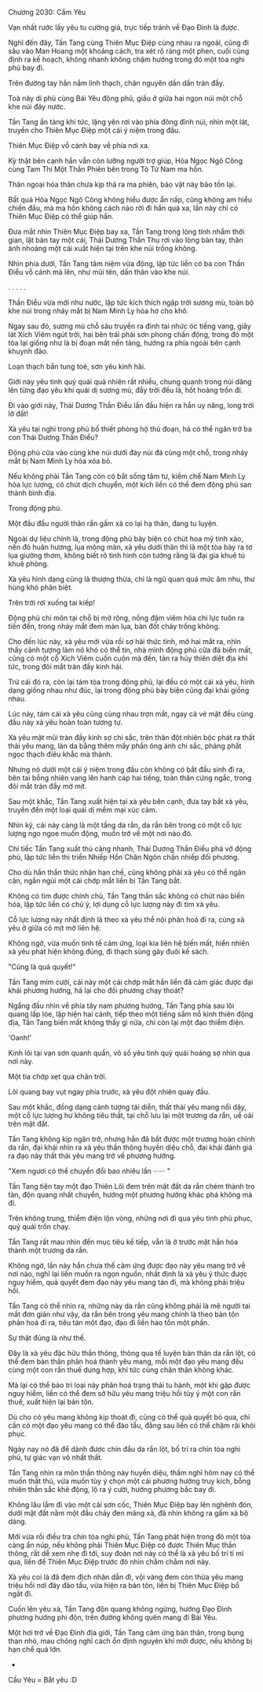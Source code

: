 




Chương 2030: Cầm Yêu


Vạn nhất rước lấy yêu tu cường giả, trực tiếp tránh về Đạo Đình là được.

Nghĩ đến đây, Tần Tang cùng Thiên Mục Điệp cùng nhau ra ngoài, cũng đi sâu vào Man Hoang một khoảng cách, tra xét rõ ràng một phen, cuối cùng định ra kế hoạch, không nhanh không chậm hướng trong đó một tòa nghi phủ bay đi.

Trên đường tay hắn nắm linh thạch, chân nguyên dần dần tràn đầy.

Toà này di phủ cùng Bái Yêu động phủ, giấu ở giữa hai ngọn núi một chỗ khe núi đáy nước.

Tần Tang ẩn tàng khí tức, lặng yên rơi vào phía đông đỉnh núi, nhìn một lát, truyền cho Thiên Mục Điệp một cái ý niệm trong đầu.

Thiên Mục Điệp vỗ cánh bay về phía nơi xa.

Kỳ thật bên cạnh hắn vẫn còn lưỡng người trợ giúp, Hỏa Ngọc Ngô Công cùng Tam Thi Một Thần Phiên bên trong Tô Tử Nam ma hồn.

Thân ngoại hóa thân chưa kịp thả ra ma phiên, bảo vật này bảo tồn lại.

Bất quá Hỏa Ngọc Ngô Công không hiểu được ẩn nấp, cũng không am hiểu chiến đấu, mà ma hồn không cách nào rời đi hắn quá xa, lần này chỉ có Thiên Mục Điệp có thể giúp hắn.

Đưa mắt nhìn Thiên Mục Điệp bay xa, Tần Tang trong lòng tính nhẩm thời gian, lật bàn tay một cái, Thái Dương Thần Thụ rơi vào lòng bàn tay, thân ảnh nhoáng một cái xuất hiện tại trên khe núi trống không.

Nhìn phía dưới, Tần Tang tâm niệm vừa động, lập tức liền có ba con Thần Điểu vỗ cánh mà lên, như mũi tên, dấn thân vào khe núi.

. . . . .

Thần Điểu vừa mới như nước, lập tức kích thích ngập trời sương mù, toàn bộ khe núi trong nháy mắt bị Nam Minh Ly hỏa hơ cho khô.

Ngay sau đó, sương mù chỗ sâu truyền ra đinh tai nhức óc tiếng vang, giây lát Xích Viêm ngút trời, hai bên trái phải sơn phong chấn động, trong đó một tòa lại giống như là bị đoạn mất nền tảng, hướng ra phía ngoài bên cạnh khuynh đảo.

Loạn thạch bắn tung toé, sơn yêu kinh hãi.

Giới này yêu tinh quỷ quái quả nhiên rất nhiều, chung quanh trong núi dâng lên từng đạo yêu khí quái dị sương mù, đầy trời đều là, hốt hoảng trốn đi.

Đi vào giới này, Thái Dương Thần Điểu lần đầu hiện ra hắn uy năng, long trời lở đất!

Xà yêu tại nghi trong phủ bố thiết phòng hộ thủ đoạn, há có thể ngăn trở ba con Thái Dương Thần Điểu?

Động phủ cửa vào cùng khe núi dưới đáy núi đá cùng một chỗ, trong nháy mắt bị Nam Minh Ly hỏa xóa bỏ.

Nếu không phải Tần Tang còn có bắt sống tâm tư, kiềm chế Nam Minh Ly hỏa lực lượng, có chút dịch chuyển, một kích liền có thể đem động phủ san thành bình địa.

Trong động phủ.

Một đầu đầu người thân rắn gấm xà co lại hạ thân, đang tu luyện.

Ngoài dự liệu chính là, trong động phủ bày biện có chút hoa mỹ tinh xảo, nến đỏ huân hương, lụa mỏng màn, xà yêu dưới thân thì là một tòa bày ra tơ lụa giường thơm, không biết rõ tình hình còn tưởng rằng là đại gia khuê tú khuê phòng.

Xà yêu hình dạng cũng là thượng thừa, chỉ là ngũ quan quá mức âm nhu, thư hùng khó phân biệt.

Trên trời rơi xuống tai kiếp!

Động phủ chi môn tại chỗ bị mở rộng, nồng đậm viêm hỏa chi lực tuôn ra tiến đến, trong nháy mắt đem màn lụa, bàn đốt cháy trống không.

Cho đến lúc này, xà yêu mới vừa rồi sợ hãi thức tỉnh, mở hai mắt ra, nhìn thấy cảnh tượng làm nó khó có thể tin, nhà mình động phủ cửa đá biến mất, cũng có một cỗ Xích Viêm cuồn cuộn mà đến, tản ra hủy thiên diệt địa khí tức, trong đôi mắt tràn đầy kinh hãi.

Trừ cái đó ra, còn lại tám tòa trong động phủ, lại đều có một cái xà yêu, hình dạng giống nhau như đúc, lại trong động phủ bày biện cũng đại khái giống nhau.

Lúc này, tám cái xà yêu cũng cùng nhau trợn mắt, ngay cả vẻ mặt đều cùng đầu này xà yêu hoàn toàn tương tự.

Xà yêu mặt mũi tràn đầy kinh sợ chi sắc, trên thân đột nhiên bộc phát ra thất thải yêu mang, làn da bằng thêm mấy phần óng ánh chi sắc, phảng phất ngọc thạch điêu khắc mà thành.

Nhưng nó dưới một cái ý niệm trong đầu còn không có bắt đầu sinh đi ra, bên tai bỗng nhiên vang lên hanh cáp hai tiếng, toàn thân cứng ngắc, trong đôi mắt tràn đầy mờ mịt.

Sau một khắc, Tần Tang xuất hiện tại xà yêu bên cạnh, đưa tay bắt xà yêu, truyền đến một loại quái dị mềm mại xúc cảm.

Nhìn kỹ, cái này càng là một tầng da rắn, da rắn bên trong có một cỗ lực lượng ngo ngoe muốn động, muốn trở về một nơi nào đó.

Chỉ tiếc Tần Tang xuất thủ càng nhanh, Thái Dương Thần Điểu phá vỡ động phủ, lập tức liền thi triển Nhiếp Hồn Chân Ngôn chấn nhiếp đối phương.

Cho dù hắn thần thức nhận hạn chế, cũng không phải xà yêu có thể ngăn cản, ngắn ngủi một cái chớp mắt liền bị Tần Tang bắt.

Không có tìm được chính chủ, Tần Tang thần sắc không có chút nào biến hóa, lập tức liền có chủ ý, lợi dụng cỗ lực lượng này đi tìm xà yêu.

Cỗ lực lượng này nhất định là theo xà yêu thể nội phân hoá đi ra, cùng xà yêu ở giữa có mịt mờ liên hệ.

Không ngờ, vừa muốn tinh tế cảm ứng, loại kia liên hệ biến mất, hiển nhiên xà yêu phát hiện không đúng, đi thạch sùng gãy đuôi kế sách.

"Cũng là quả quyết!"

Tần Tang mỉm cười, cái này một cái chớp mắt hắn liền đã cảm giác được đại khái phương hướng, há lại cho đối phương chạy thoát?

Ngẩng đầu nhìn về phía tây nam phương hướng, Tần Tang phía sau lôi quang lấp lóe, lập hiện hai cánh, tiếp theo một tiếng sấm nổ kinh thiên động địa, Tần Tang biến mất không thấy gì nữa, chỉ còn lại một đạo thiểm điện.

'Oanh!'

Kinh lôi tại vạn sơn quanh quẩn, vô số yêu tinh quỷ quái hoảng sợ nhìn qua nơi này.

Một tia chớp xẹt qua chân trời.

Lôi quang bay vụt ngay phía trước, xà yêu đột nhiên quay đầu.

Sau một khắc, đồng dạng cảnh tượng tái diễn, thất thải yêu mang nổi dậy, một cỗ lực lượng hư không tiêu thất, tại chỗ lưu lại một trương da rắn, uể oải trên mặt đất.

Tần Tang không kịp ngăn trở, nhưng hắn đã bắt được một trương hoàn chỉnh da rắn, đại khái nhìn ra xà yêu thần thông huyền diệu chỗ, đại khái đánh giá ra đạo này thất thải yêu mang trở về phương hướng.

"Xem ngươi có thể chuyển đổi bao nhiêu lần ······ "

Tần Tang tiện tay một đạo Thiên Lôi đem trên mặt đất da rắn chém thành tro tàn, độn quang nhất chuyển, hướng một phương hướng khác phá không mà đi.

Trên không trung, thiểm điện lộn vòng, những nơi đi qua yêu tinh phủ phục, quỷ quái trốn chạy.

Tần Tang rất mau nhìn đến mục tiêu kế tiếp, vẫn là ở trước mặt hắn hóa thành một trương da rắn.

Không ngờ, lần này hắn chưa thể cảm ứng được đạo này yêu mang trở về nơi nào, nghĩ lại liền muốn ra ngọn nguồn, nhất định là xà yêu ý thức được nguy hiểm, quả quyết đem đạo này yêu mang tán đi, mà không phải triệu hồi.

Tần Tang có thể nhìn ra, những này da rắn cũng không phải là mê người tai mắt đơn giản như vậy, da rắn bên trong yêu mang chính là theo bản tôn phân hoá đi ra, tiêu tán một đạo, đạo đi liền hao tổn một phần.

Sự thật đúng là như thế.

Đây là xà yêu đặc hữu thần thông, thông qua tế luyện bản thân da rắn lột, có thể đem bản thân phân hoá thành yêu mang, mỗi một đạo yêu mang đều cùng một con rắn thuế dung hợp, khí tức cùng chân thân không khác.

Mà lại có thể bảo trì loại này phân hoá trạng thái tu hành, một khi gặp được nguy hiểm, liền có thể đem sở hữu yêu mang triệu hồi tùy ý một con rắn thuế, xuất hiện lại bản tôn.

Dù cho có yêu mang không kịp thoát đi, cũng có thể quả quyết bỏ qua, chỉ cần có một đạo yêu mang có thể đào tẩu, đằng sau liền có thể chậm rãi khôi phục.

Ngày nay nó đã để dành được chín đầu da rắn lột, bố trí ra chín tòa nghi phủ, tự giác vạn vô nhất thất.

Tần Tang nhìn ra môn thần thông này huyền diệu, thầm nghĩ hôm nay có thể muốn thất thủ, vừa muốn tùy ý chọn một cái phương hướng truy kích, bỗng nhiên thần sắc khẽ động, lộ ra ý cười, hướng phương bắc bay đi.

Không lâu lắm đi vào một cái sơn cốc, Thiên Mục Điệp bay lên nghênh đón, dưới mặt đất nằm một đầu cháy đen mãng xà, đã nhìn không ra gấm xà bộ dáng.

Mới vừa rồi điều tra chín tòa nghi phủ, Tần Tang phát hiện trong đó một tòa càng ẩn núp, nếu không phải Thiên Mục Điệp có được Thiên Mục thần thông, rất dễ xem nhẹ đi tới, suy đoán nơi này có thể là xà yêu bố trí tỉ mỉ qua, liền để Thiên Mục Điệp trước đó nhìn chằm chằm nơi này.

Xà yêu coi là đã đem địch nhân dẫn đi, vội vàng đem còn thừa yêu mang triệu hồi nơi đây đào tẩu, vừa hiện ra bản tôn, liền bị Thiên Mục Điệp bổ ngất đi.

Cuốn lên yêu xà, Tần Tang độn quang không ngừng, hướng Đạo Đình phương hướng phi độn, trên đường không quên mang đi Bái Yêu.

Một hơi trở về Đạo Đình địa giới, Tần Tang cảm ứng bản thân, trong bụng than nhỏ, mau chóng nghĩ cách ổn định nguyên khí mới được, nếu không bị hạn chế quá lớn.

-
Cầu Yêu = Bắt yêu :D




